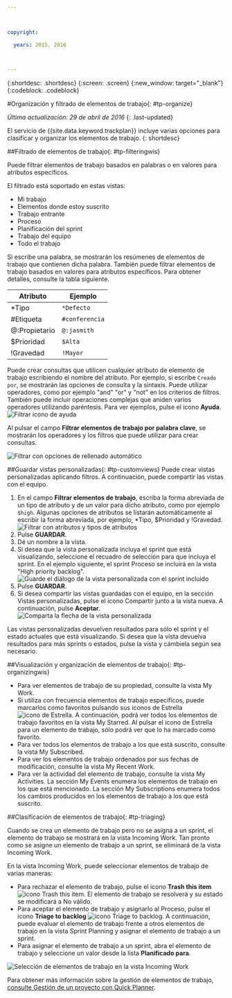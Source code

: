 ```yaml
---

 

copyright:

  years: 2015, 2016

 

---
```


{:shortdesc: .shortdesc}
{:screen: .screen}
{:new_window: target="_blank"}
{:codeblock: .codeblock}

#Organización y filtrado de elementos de trabajo{: #tp-organize}  

*Última actualización: 29 de abril de 2016*
{: .last-updated}

El servicio de {{site.data.keyword.trackplan}} incluye varias opciones para clasificar y organizar los elementos de trabajo.
{: shortdesc}

##Filtrado de elementos de trabajo{: #tp-filteringwis}

Puede filtrar elementos de trabajo basados en palabras o en valores para atributos específicos. 

El filtrado está soportado en estas vistas:   
- Mi trabajo
- Elementos donde estoy suscrito
- Trabajo entrante
- Proceso
- Planificación del sprint
- Trabajo del equipo
- Todo el trabajo

Si escribe una palabra, se mostrarán los resúmenes de elementos de trabajo que contienen dicha palabra. También puede filtrar elementos de trabajo basados en valores para atributos específicos. Para obtener detalles, consulte la tabla siguiente.

| Atributo |Ejemplo | 
|-------|-------|
|*Tipo  | `*Defecto` |
|#Etiqueta  | `#conferencia`| 
|@:Propietario  | `@:jasmith`|
|$Prioridad|`$Alta`|
|!Gravedad|`!Mayor`|       
   

Puede crear consultas que utilicen cualquier atributo de elemento de trabajo escribiendo el nombre del atributo. Por ejemplo, si escribe `Creado por`, se mostrarán las opciones de consulta y la sintaxis. Puede utilizar operadores, como por ejemplo "and" "or" y "not" en los criterios de filtros. También puede incluir operaciones complejas que aniden varios operadores utilizando paréntesis. Para ver ejemplos, pulse el icono **Ayuda**.
![Filtrar icono de ayuda](images/filter_helpicon.png)

Al pulsar el campo **Filtrar elementos de trabajo por palabra clave**, se mostrarán los operadores y los filtros que puede utilizar para crear consultas.

![Filtrar con opciones de rellenado automático](images/filterMenu2.png)

##Guardar vistas personalizadas{: #tp-customviews}
Puede crear vistas personalizadas aplicando filtros. A continuación, puede compartir las vistas con el equipo.    

1. En el campo **Filtrar elementos de trabajo**, escriba la forma abreviada de un tipo de atributo y de un valor para dicho atributo, como por ejemplo `$high`. Algunas opciones de atributos se listarán automáticamente al escribir la forma abreviada, por ejemplo, *Tipo, $Prioridad y !Gravedad.
![Filtrar con atributos y tipos de atributos](images/filterAttributes.png)
2. Pulse **GUARDAR**.
3. Dé un nombre a la vista. 
4. Si desea que la vista personalizada incluya el sprint que está visualizando, seleccione el recuadro de selección para que incluya el sprint. En el ejemplo siguiente, el sprint Proceso se incluirá en la vista "High priority backlog".
![Guarde el diálogo de la vista personalizada con el sprint incluido](images/filterIncludeSprints.png)
5. Pulse **GUARDAR**. 
6. Si desea compartir las vistas guardadas con el equipo, en la sección Vistas personalizadas, pulse el icono Compartir junto a la vista nueva. A continuación, pulse **Aceptar**.
![Comparta la flecha de la vista personalizada](images/filterShare.png)

Las vistas personalizadas devuelven resultados para sólo el sprint y el estado actuales que está visualizando. Si desea que la vista devuelva resultados para más sprints o estados, pulse la vista y cámbiela según sea necesario.

##Visualización y organización de elementos de trabajo{: #tp-organizingwis}

- Para ver elementos de trabajo de su propiedad, consulte la vista My Work. 
- Si utiliza con frecuencia elementos de trabajo específicos, puede marcarlos como favoritos pulsando sus iconos de Estrella <img class="inline"  src="./images/star.gif" alt="icono de Estrella">. A continuación, podrá ver todos los elementos de trabajo favoritos en la vista My Starred. Al pulsar el icono de Estrella para un elemento de trabajo, sólo podrá ver que lo ha marcado como favorito.  
- Para ver todos los elementos de trabajo a los que está suscrito, consulte la vista My Subscribed.
- Para ver los elementos de trabajo ordenados por sus fechas de modificación, consulte la vista My Recent Work.
- Para ver la actividad del elemento de trabajo, consulte la vista My Activities. La sección My Events enumera los elementos de trabajo en los que está mencionado. La sección My Subscriptions enumera todos los cambios producidos en los elementos de trabajo a los que está suscrito.

##Clasificación de elementos de trabajo{: #tp-triaging}

Cuando se crea un elemento de trabajo pero no se asigna a un sprint, el elemento de trabajo se mostrará en la vista Incoming Work.
Tan pronto como se asigne un elemento de trabajo a un sprint, se eliminará de la vista Incoming Work.

En la vista Incoming Work, puede seleccionar elementos de trabajo de varias maneras: 
- Para rechazar el elemento de trabajo, pulse el icono **Trash this item** <img class="inline"  src="./images/trash.gif" alt="icono Trash this item">. El elemento de trabajo se resolverá y su estado se modificará a No válido.
- Para aceptar el elemento de trabajo y asignarlo al Proceso, pulse el icono **Triage to backlog** <img  class="inline" src="./images/triage.gif" alt="icono Triage to backlog">. A continuación, puede evaluar el elemento de trabajo frente a otros elementos de trabajo en la vista Sprint Planning y asignar el elemento de trabajo a un sprint.
- Para asignar el elemento de trabajo a un sprint, abra el elemento de trabajo y seleccione un valor desde la lista **Planificado para**.

![Selección de elementos de trabajo en la vista Incoming Work](images/incoming_work_attributes.png)  

Para obtener más información sobre la gestión de elementos de trabajo, [consulte Gestión de un proyecto con Quick Planner](http://www.ibm.com/support/knowledgecenter/SSYMRC_6.0.1/com.ibm.team.concert.tutorial.doc/topics/tut_quick_planner_lesson.html).
